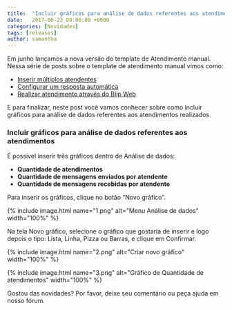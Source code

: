 ```yaml
---
title:  "Incluir gráficos para análise de dados referentes aos atendimentos"
date:   2017-06-23 09:00:00 +0000
categories: [Novidades]
tags: [releases]
author: samantha
---
```


Em junho lançamos a nova versão do template de Atendimento manual. Nessa série de posts sobre o template de atendimento manual vimos como: 
* [Inserir múltiplos atendentes](http://blog.blip.ai/2017/06/30/atendimento.html)
* [Configurar um resposta automática](http://blog.blip.ai/2017/06/30/atendimento-resposta-automatica.html)
* [Realizar atendimento através do Blip Web](http://blog.blip.ai/2017/06/30/atendimento-blip-web.html)

E para finalizar, neste post você vamos conhecer sobre como incluir gráficos para análise de dados referentes aos atendimentos realizados.

<!--preview-->

### Incluir gráficos para análise de dados referentes aos atendimentos

É possível inserir três gráficos dentro de Análise de dados:
- **Quantidade de atendimentos**
- **Quantidade de mensagens enviados por atendente**
- **Quantidade de mensagens recebidas por atendente**

Para inserir os gráficos, clique no botão “Novo gráfico”.

{% include image.html name="1.png" alt="Menu Análise de dados" width="100%" %}

Na tela Novo gráfico, selecione o gráfico que gostaria de inserir e logo depois o tipo: Lista, Linha, Pizza ou Barras, e clique em Confirmar.

{% include image.html name="2.png" alt="Criar novo gráfico" width="100%" %}

{% include image.html name="3.png" alt="Gráfico de Quantidade de atendimentos" width="100%" %}

Gostou das novidades? Por favor, deixe seu comentário ou peça ajuda em nosso fórum.





